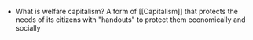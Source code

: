 - What is welfare capitalism?
	A form of [[Capitalism]] that protects the needs of its citizens with "handouts" to protect them economically and socially